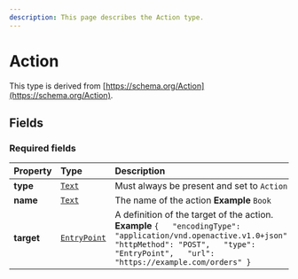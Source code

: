 ```yaml
---
description: This page describes the Action type.
---
```


# Action

This type is derived from [https://schema.org/Action](https://schema.org/Action).

## **Fields**

### **Required fields**

| Property | Type | Description |
| :--- | :--- | :--- |
| **type** |  [`Text`](https://schema.org/Text) |  Must always be present and set to `Action` |
| **name** |  [`Text`](https://schema.org/Text) |  The name of the action  **Example**  `Book` |
| **target** |  [`EntryPoint`](https://docs.openactive.io/model/types/entrypoint) |  A definition of the target of the action.  **Example**  `{   "encodingType": "application/vnd.openactive.v1.0+json",   "httpMethod": "POST",   "type": "EntryPoint",   "url": "https://example.com/orders" }` |

